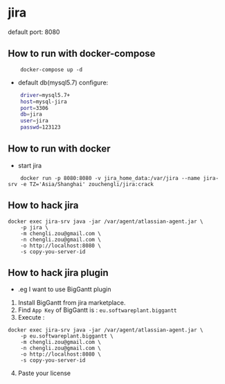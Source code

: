 # jira
default port: 8080

## How to run with docker-compose
```
    docker-compose up -d
```

- default db(mysql5.7) configure:

```bash
    driver=mysql5.7+
    host=mysql-jira
    port=3306
    db=jira
    user=jira
    passwd=123123
```

## How to run with docker

- start jira

```
    docker run -p 8080:8080 -v jira_home_data:/var/jira --name jira-srv -e TZ='Asia/Shanghai' zouchengli/jira:crack
```

## How to hack jira

```
docker exec jira-srv java -jar /var/agent/atlassian-agent.jar \
    -p jira \
    -m chengli.zou@gmail.com \
    -n chengli.zou@gmail.com \
    -o http://localhost:8080 \
    -s copy-you-server-id
```

## How to hack jira plugin

- .eg I want to use BigGantt plugin
1. Install BigGantt from jira marketplace.
2. Find `App Key` of BigGantt is : `eu.softwareplant.biggantt`
3. Execute :

```
docker exec jira-srv java -jar /var/agent/atlassian-agent.jar \
    -p eu.softwareplant.biggantt \
    -m chengli.zou@gmail.com \
    -n chengli.zou@gmail.com \
    -o http://localhost:8080 \
    -s copy-you-server-id
```

4. Paste your license 
